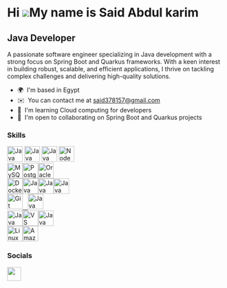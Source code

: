 Hi ![](https://user-images.githubusercontent.com/18350557/176309783-0785949b-9127-417c-8b55-ab5a4333674e.gif)My name is Said Abdul karim
========================================================================================================================================

Java Developer
--------------

A passionate software engineer specializing in Java development with a strong focus on Spring Boot and Quarkus frameworks. With a keen interest in building robust, scalable, and efficient applications, I thrive on tackling complex challenges and delivering high-quality solutions.

* 🌍  I'm based in Egypt
* ✉️  You can contact me at [said378157@gmail.com](mailto:said378157@gmail.com)
* 🧠  I'm learning Cloud computing for developers
* 🤝  I'm open to collaborating on Spring Boot and Quarkus projects

### Skills


<p align="left">
  <a href="https://www.oracle.com/java/" target="_blank" rel="noreferrer"><img src="https://images.sftcdn.net/images/t_app-icon-m/p/4dd9406e-96d3-11e6-aa77-00163ec9f5fa/3927985343/java-development-kit-64-java-43-569305.png" width="36" height="36" alt="Java" /></a>
  <a href="https://spring.io/" target="_blank" rel="noreferrer"><img src="https://pbs.twimg.com/profile_images/1235868806079057921/fTL08u_H_400x400.png" width="36" height="36" alt="Java" /></a>
  <a href="https://quarkus.io/" target="_blank" rel="noreferrer"><img src="https://res.infoq.com/articles/getting-started-with-quarkus/en/headerimage/quarkus_h-1586170340042.jpg" width="36" height="36" alt="Java" /></a>
  </a><a href="https://nodejs.org/en/" target="_blank" rel="noreferrer"><img src="https://raw.githubusercontent.com/danielcranney/readme-generator/main/public/icons/skills/nodejs-colored.svg" width="36" height="36" alt="NodeJS" /></a><br>
  <a href="https://www.mysql.com/" target="_blank" rel="noreferrer"><img src="https://raw.githubusercontent.com/danielcranney/readme-generator/main/public/icons/skills/mysql-colored.svg" width="36" height="36" alt="MySQL" /></a><a href="https://www.postgresql.org/" target="_blank" rel="noreferrer"><img src="https://raw.githubusercontent.com/danielcranney/readme-generator/main/public/icons/skills/postgresql-colored.svg" width="36" height="36" alt="PostgreSQL" /></a><a href="https://www.oracle.com/uk/index.html" target="_blank" rel="noreferrer"><img src="https://raw.githubusercontent.com/danielcranney/readme-generator/main/public/icons/skills/oracle-colored.svg" width="36" height="36" alt="Oracle" /><br>
    <a href="https://www.docker.com/" target="_blank" rel="noreferrer"><img src="https://raw.githubusercontent.com/danielcranney/readme-generator/main/public/icons/skills/docker-colored.svg" width="36" height="36" alt="Docker" /><a href="https://kubernetes.io/" target="_blank" rel="noreferrer"><img src="https://encrypted-tbn0.gstatic.com/images?q=tbn:ANd9GcSa15SQyH6PwPZjAVs_5jMZVGv6zxoMk9CmWQ&s" width="36" height="36" alt="Java" /></a><a href="https://www.redhat.com/en/technologies/cloud-computing/openshift" target="_blank" rel="noreferrer"><img src="https://encrypted-tbn0.gstatic.com/images?q=tbn:ANd9GcRw1pXRBDL5Bt58I0vHDW2rqFBoawQBAdB06g&s" width="36" height="36" alt="Java" /></a><a href="https://www.sonatype.com/products/sonatype-nexus-repository" target="_blank" rel="noreferrer"><img src="https://encrypted-tbn0.gstatic.com/images?q=tbn:ANd9GcRTeFGx4570RD5VrjnOzrNiZ-BW4bCJ4uxFrg&s" width="36" height="36" alt="Java" /></a><br>
<a href="https://git-scm.com/" target="_blank" rel="noreferrer"><img src="https://raw.githubusercontent.com/danielcranney/readme-generator/main/public/icons/skills/git-colored.svg" width="36" height="36" alt="Git" />&nbsp &nbsp<a href="https://maven.apache.org/" target="_blank" rel="noreferrer"><img src="https://encrypted-tbn0.gstatic.com/images?q=tbn:ANd9GcStoKKgJxrA7anfovuDqiRpj6R6k-LZbKugfg&s" width="36" height="36" alt="Java" /></a><br>
</a><a href="https://www.eclipse.org/topics/ide/" target="_blank" rel="noreferrer"><img src="https://encrypted-tbn0.gstatic.com/images?q=tbn:ANd9GcRxPRKX0s-1ztZVZON615ptWlAvtYho3dOptw&s" width="36" height="36" alt="Java" /></a><a href="https://code.visualstudio.com/" target="_blank" rel="noreferrer"><img src="https://raw.githubusercontent.com/danielcranney/readme-generator/main/public/icons/skills/visualstudiocode.svg" width="36" height="36" alt="VS Code" /><a href="https://www.jetbrains.com/idea/" target="_blank" rel="noreferrer"><img src="https://encrypted-tbn0.gstatic.com/images?q=tbn:ANd9GcT8NU40EDCfynMpZqbK6N1iN1uwh_wqc9Xhlg&s" width="36" height="36" alt="Java" /></a><br>
</a></a><a href="https://www.linux.org" target="_blank" rel="noreferrer"><img src="https://raw.githubusercontent.com/danielcranney/readme-generator/main/public/icons/skills/linux-colored.svg" width="36" height="36" alt="Linux" /></a><a href="https://aws.amazon.com" target="_blank" rel="noreferrer"><img src="https://raw.githubusercontent.com/danielcranney/readme-generator/main/public/icons/skills/aws-colored.svg" width="36" height="36" alt="Amazon Web Services" /></a>
</p>


### Socials

<p align="left"> <a href="https://www.linkedin.com/in/said-abdelkarim-48238b23a/" target="_blank" rel="noreferrer"> <picture> <source media="(prefers-color-scheme: dark)" srcset="https://raw.githubusercontent.com/danielcranney/readme-generator/main/public/icons/socials/linkedin-dark.svg" /> <source media="(prefers-color-scheme: light)" srcset="https://raw.githubusercontent.com/danielcranney/readme-generator/main/public/icons/socials/linkedin.svg" /> <img src="https://raw.githubusercontent.com/danielcranney/readme-generator/main/public/icons/socials/linkedin.svg" width="32" height="32" /> </picture> </a></p>

